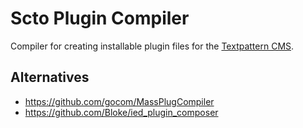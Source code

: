 Scto Plugin Compiler
====================

Compiler for creating installable plugin files for the [Textpattern CMS](https://textpattern.com).

Alternatives
------------
* https://github.com/gocom/MassPlugCompiler
* https://github.com/Bloke/ied_plugin_composer
